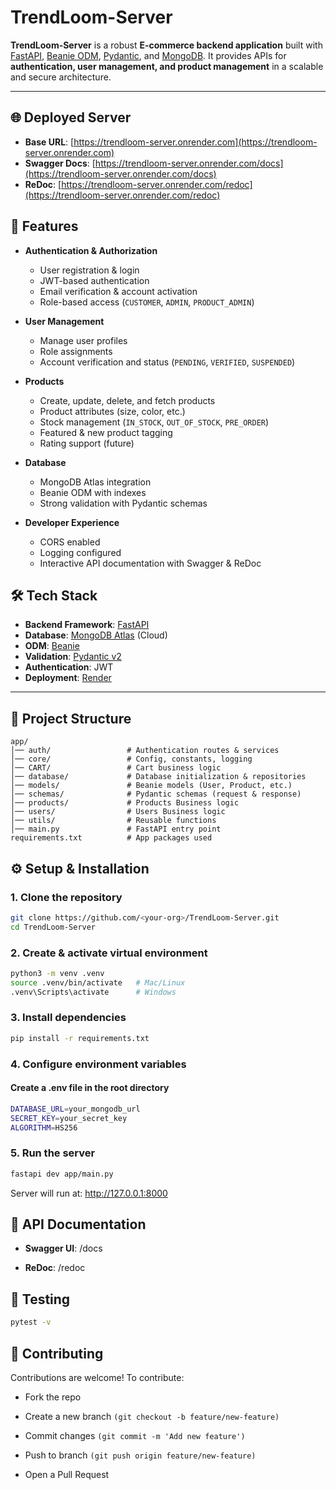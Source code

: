 # TrendLoom-Server

**TrendLoom-Server** is a robust **E-commerce backend application** built with [FastAPI](https://fastapi.tiangolo.com/), [Beanie ODM](https://beanie-odm.dev/), [Pydantic](https://docs.pydantic.dev/), and [MongoDB](https://www.mongodb.com/).
It provides APIs for **authentication, user management, and product management** in a scalable and secure architecture.

---

## 🌐 Deployed Server

* **Base URL**: [https://trendloom-server.onrender.com](https://trendloom-server.onrender.com)
* **Swagger Docs**: [https://trendloom-server.onrender.com/docs](https://trendloom-server.onrender.com/docs)
* **ReDoc**: [https://trendloom-server.onrender.com/redoc](https://trendloom-server.onrender.com/redoc)


## 🚀 Features

* **Authentication & Authorization**
  * User registration & login
  * JWT-based authentication
  * Email verification & account activation
  * Role-based access (`CUSTOMER`, `ADMIN`, `PRODUCT_ADMIN`)

* **User Management**
  * Manage user profiles
  * Role assignments
  * Account verification and status (`PENDING`, `VERIFIED`, `SUSPENDED`)

* **Products**
  * Create, update, delete, and fetch products
  * Product attributes (size, color, etc.)
  * Stock management (`IN_STOCK`, `OUT_OF_STOCK`, `PRE_ORDER`)
  * Featured & new product tagging
  * Rating support (future)

* **Database**
  * MongoDB Atlas integration
  * Beanie ODM with indexes
  * Strong validation with Pydantic schemas

* **Developer Experience**
  * CORS enabled
  * Logging configured
  * Interactive API documentation with Swagger & ReDoc


## 🛠️ Tech Stack

- **Backend Framework**: [FastAPI](https://fastapi.tiangolo.com/)
- **Database**: [MongoDB Atlas](https://www.mongodb.com/atlas) (Cloud)
- **ODM**: [Beanie](https://beanie-odm.dev/)
- **Validation**: [Pydantic v2](https://docs.pydantic.dev/latest/)
- **Authentication**: JWT
- **Deployment**: [Render](https://render.com)

---

## 📂 Project Structure

```text
app/
│── auth/                 # Authentication routes & services
│── core/                 # Config, constants, logging
│── CART/                 # Cart business logic
│── database/             # Database initialization & repositories
│── models/               # Beanie models (User, Product, etc.)
│── schemas/              # Pydantic schemas (request & response)
│── products/             # Products Business logic
│── users/                # Users Business logic
│── utils/                # Reusable functions
│── main.py               # FastAPI entry point
requirements.txt          # App packages used

```

## ⚙️ Setup & Installation

### 1. Clone the repository

```bash
git clone https://github.com/<your-org>/TrendLoom-Server.git
cd TrendLoom-Server
```

### 2. Create & activate virtual environment

```bash
python3 -m venv .venv
source .venv/bin/activate   # Mac/Linux
.venv\Scripts\activate      # Windows
```

### 3. Install dependencies

```bash
pip install -r requirements.txt
```

### 4. Configure environment variables

#### Create a .env file in the root directory

```bash
DATABASE_URL=your_mongodb_url
SECRET_KEY=your_secret_key
ALGORITHM=HS256
```

### 5. Run the server

```bash
fastapi dev app/main.py
```

Server will run at: <http://127.0.0.1:8000>

## 📖 API Documentation

* **Swagger UI**: /docs

* **ReDoc**: /redoc

## 🧪 Testing

```bash
pytest -v
```

## 🤝 Contributing

Contributions are welcome! To contribute:

* Fork the repo

* Create a new branch ```(git checkout -b feature/new-feature)```

* Commit changes ```(git commit -m 'Add new feature')```

* Push to branch ```(git push origin feature/new-feature)```

* Open a Pull Request
